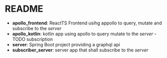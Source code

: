 # README

* **apollo_frontend**: ReactTS Frontend usihg appollo to query, mutate and subscribe to the *server*
* **apollo_kotlin**: kotlin app using apollo to query mutate to the *server* - TODO subscription
* **server**: Spring Boot project providing a graphql api
* **subscriber_server**: server app that shall subscribe to the *server*

